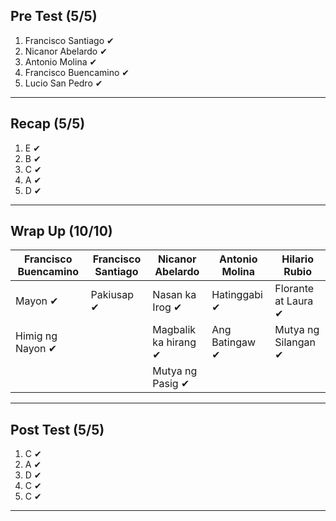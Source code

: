 ## Pre Test (5/5)
1) Francisco Santiago  ✔
2) Nicanor Abelardo  ✔
3) Antonio Molina  ✔
4) Francisco Buencamino  ✔
5) Lucio San Pedro  ✔
___
## Recap (5/5)
1) E  ✔
2) B  ✔
3) C  ✔
4) A  ✔
5) D  ✔
___
## Wrap Up (10/10)
Francisco Buencamino|Francisco Santiago|Nicanor Abelardo|Antonio Molina|Hilario Rubio
-----|-----|-----|-----|-----
Mayon  ✔|Pakiusap  ✔|Nasan ka Irog  ✔|Hatinggabi  ✔|Florante at Laura  ✔
Himig ng Nayon  ✔| |Magbalik ka hirang  ✔|Ang Batingaw  ✔|Mutya ng Silangan  ✔
 | | |Mutya ng Pasig  ✔| |
 ___
 ## Post Test (5/5)
 1) C  ✔
 2) A  ✔
 3) D  ✔
 4) C  ✔
 5) C  ✔
 ___
 